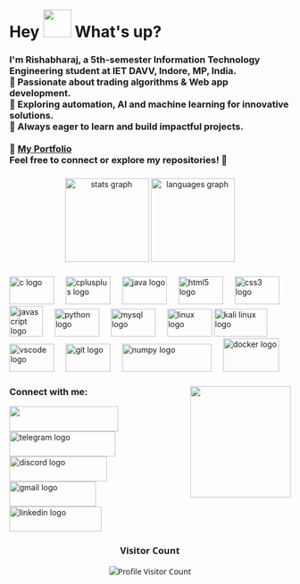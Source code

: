 <h1> Hey <img src="https://emojis.slackmojis.com/emojis/images/1577305505/7373/hand_wave.gif?1577305505" width="50" /> What's up?</h1>

<h3 align="left">
I'm Rishabharaj, a 5th-semester Information Technology Engineering student at IET DAVV, Indore, MP, India.<br>
🔹 Passionate about trading algorithms & Web app development.<br>
🔹 Exploring automation, AI  and machine learning for innovative solutions.<br>
🔹 Always eager to learn and build impactful projects.<br><br>
🔗 <b><a href="https://hello-rs.vercel.app/index.html" target="_blank">My Portfolio</a></b><br>
Feel free to connect or explore my repositories! 🚀
</h3>

###

<div align="center">
  <img src="https://github-readme-stats.vercel.app/api?username=rishabharaj&hide_title=false&hide_rank=false&show_icons=true&include_all_commits=true&count_private=true&disable_animations=false&theme=dracula&locale=en&hide_border=false&order=1" height="150" alt="stats graph"  />
  <img src="https://github-readme-stats.vercel.app/api/top-langs?username=rishabharaj&locale=en&hide_title=false&layout=compact&card_width=320&langs_count=9&theme=dracula&hide_border=false&order=2" height="150" alt="languages graph"  />
</div>

###

<div align="left">
  <img src="https://cdn.jsdelivr.net/gh/devicons/devicon/icons/c/c-original.svg" height="50" width="80" alt="c logo"  />
  <img width="13" />
  <img src="https://cdn.jsdelivr.net/gh/devicons/devicon/icons/cplusplus/cplusplus-original.svg" height="50" width="80" alt="cplusplus logo"  />
  <img width="13" />
  <img src="https://cdn.jsdelivr.net/gh/devicons/devicon/icons/java/java-original.svg" height="50"  width="80" alt="java logo"  />
  <img width="13" />
  <img src="https://cdn.jsdelivr.net/gh/devicons/devicon/icons/html5/html5-original.svg" height="50" width="80" alt="html5 logo"  />
  <img width="13" />
  <img src="https://cdn.jsdelivr.net/gh/devicons/devicon/icons/css3/css3-original.svg" height="50" width="80" alt="css3 logo"  />
  <img width="13" />
  <img src="https://cdn.jsdelivr.net/gh/devicons/devicon/icons/javascript/javascript-original.svg" height="55" width="60" alt="javascript logo"  />
  <img width="13" />
  <img src="https://cdn.jsdelivr.net/gh/devicons/devicon/icons/python/python-original.svg" height="50" width="80" alt="python logo"  />
  <img width="13" />
  <img src="https://cdn.jsdelivr.net/gh/devicons/devicon/icons/mysql/mysql-original.svg" height="50"  width="80" alt="mysql logo"  />
  <img width="13" />
  <img src="https://cdn.jsdelivr.net/gh/devicons/devicon/icons/linux/linux-original.svg" height="50"  width="80" alt="linux logo"  />

  <img src="https://cdn.jsdelivr.net/gh/marwin1991/profile-technology-icons/icons/kali_linux.png" height="50" width="95"  alt="kali linux logo" />
  <img width="13" />
  <img src="https://cdn.jsdelivr.net/gh/devicons/devicon/icons/vscode/vscode-original.svg" height="50" width="80" alt="vscode logo" />
  <img width="13" />
  <img src="https://cdn.jsdelivr.net/gh/devicons/devicon/icons/git/git-original.svg" height="50" width="80" alt="git logo" />
  <img width="13" />
  <img src="https://raw.githubusercontent.com/numpy/numpy/main/branding/logo/primary/numpylogo.svg" height="50" width="160" alt="numpy logo" />
  <img width="13" />
  <img src="https://cdn.jsdelivr.net/gh/devicons/devicon/icons/docker/docker-original.svg" height="60" width="100" alt="docker logo" />
</div>

###

<img align="right" height="200" src="https://i.imgflip.com/9hq6yk.gif" height="45"  width="180" />

###

<div align="left">
  <h3>Connect with me:</h3>
  <a href="https://www.instagram.com/eclipsor_rishabh?igsh=dGM2NXJ0YWxzOGpy" target="_blank">
    <img src="https://img.shields.io/static/v1?message=Instagram&logo=instagram&label=&color=E4405F&logoColor=white&labelColor=&style=for-the-badge" height="45"  width="195" lt="instagram logo"  />
  </a>
  <a href="http://t.me/eclipsor_108" target="_blank">
    <img src="https://img.shields.io/static/v1?message=Telegram&logo=telegram&label=&color=2CA5E0&logoColor=white&labelColor=&style=for-the-badge" height="45" width="190" alt="telegram logo"  />
  </a>
  <a href="https://discordapp.com/users/rishabharaj" target="_blank">
    <img src="https://img.shields.io/static/v1?message=Discord&logo=discord&label=&color=7289DA&logoColor=white&labelColor=&style=for-the-badge" height="45" width="175" alt="discord logo"  />
  </a>
  <a href="mailto:rishabharaj321@gmail.com" target="_blank">
    <img src="https://img.shields.io/static/v1?message=Gmail&logo=gmail&label=&color=D14836&logoColor=white&labelColor=&style=for-the-badge" height="45" width="155" alt="gmail logo"  />
  </a>
  <a href="https://www.linkedin.com/in/rishabharaj-sharma-57a7a8256">
    <img src="https://img.shields.io/static/v1?message=LinkedIn&logo=linkedin&label=&color=0077B5&logoColor=white&labelColor=&style=for-the-badge" height="45"  width="165" alt="linkedin logo"  />
  </a>
</div>

<div align="center" style="font-family: 'Segoe UI', Tahoma, Geneva, Verdana, sans-serif;">
  <h3>Visitor Count</h3>
  <img src="https://profile-counter.glitch.me/rishabharaj/count.svg" alt="Profile Visitor Count" />
</div>

###
